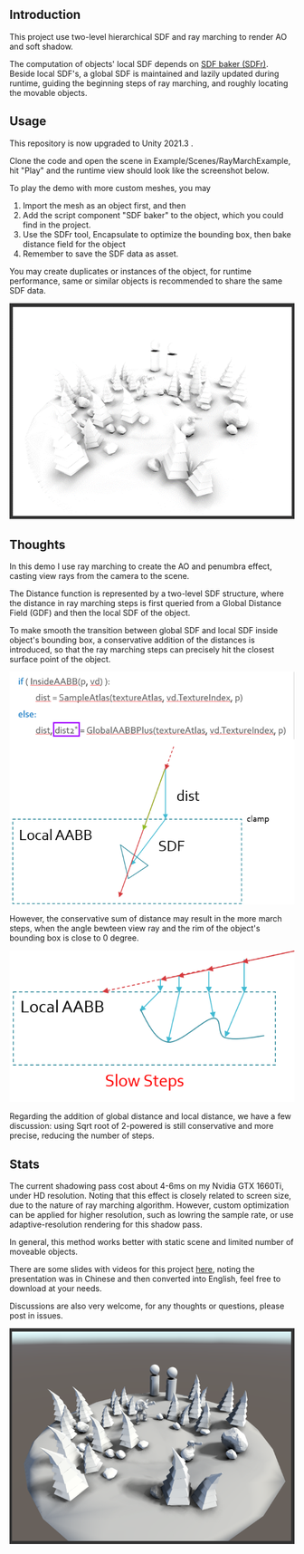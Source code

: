 ## Introduction
This project use two-level hierarchical SDF and ray marching to render AO and soft shadow. 

The computation of objects' local SDF depends on [SDF baker (SDFr)](https://github.com/xraxra/SDFr). Beside local SDF's, a global SDF is maintained and lazily updated during runtime, guiding the beginning steps of ray marching, and roughly locating the movable objects.

## Usage

This repository is now upgraded to Unity 2021.3 .

Clone the code and open the scene in Example/Scenes/RayMarchExample, hit "Play" and the runtime view should look like the screenshot below.

To play the demo with more custom meshes, you may 
1. Import the mesh as an object first, and then
2. Add the script component "SDF baker" to the object, which you could find in the project.
3. Use the SDFr tool, Encapsulate to optimize the bounding box, then bake distance field for the object
4. Remember to save the SDF data as asset.

You may create duplicates or instances of the object, for runtime performance, same or similar objects is recommended to share the same SDF data.

![screenshot preview](screencaps/screenshot.png)

## Thoughts

In this demo I use ray marching to create the AO and penumbra effect, casting view rays from the camera to the scene. 

The Distance function is represented by a two-level SDF structure, where the distance in ray marching steps is first queried from a Global Distance Field (GDF) and then the local SDF of the object.

To make smooth the transition between global SDF and local SDF inside object's bounding box, a conservative addition of the distances is introduced, so that the ray marching steps can precisely hit the closest surface point of the object. 

![illust01](screencaps/Illust01.png)

However, the conservative sum of distance may result in the more march steps, when the angle bewteen view ray and the rim of the object's bounding box is close to 0 degree. 

![illust02](screencaps/Illust02.png)

Regarding the addition of global distance and local distance, we have a few discussion: using Sqrt root of 2-powered is still conservative and more precise, reducing the number of steps. 

## Stats

The current shadowing pass cost about 4-6ms on my Nvidia GTX 1660Ti, under HD resolution. Noting that this effect is closely related to screen size, due to the nature of ray marching algorithm. However, custom optimization can be applied for higher resolution, such as lowring the sample rate, or use adaptive-resolution rendering for this shadow pass.

In general, this method works better with static scene and limited number of moveable objects.

There are some slides with videos for this project [here](https://drive.google.com/file/d/10ICPY05gsmkJ11PfgKT2xEUlrhfY8__h/view?usp=sharing), noting the presentation was in Chinese and then converted into English, feel free to download at your needs. 

Discussions are also very welcome, for any thoughts or questions, please post in issues.

![screenshot](screencaps/screenshot2.png)
